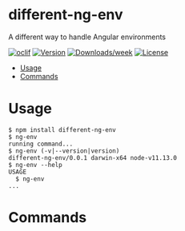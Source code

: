 different-ng-env
================

A different way to handle Angular environments

[![oclif](https://img.shields.io/badge/cli-oclif-brightgreen.svg)](https://oclif.io)
[![Version](https://img.shields.io/npm/v/different-ng-env.svg)](https://npmjs.org/package/different-ng-env)
[![Downloads/week](https://img.shields.io/npm/dw/different-ng-env.svg)](https://npmjs.org/package/different-ng-env)
[![License](https://img.shields.io/npm/l/different-ng-env.svg)](https://github.com/alexalexandrescu/different-ng-env/blob/master/package.json)

<!-- toc -->
* [Usage](#usage)
* [Commands](#commands)
<!-- tocstop -->
# Usage
<!-- usage -->
```sh-session
$ npm install different-ng-env
$ ng-env
running command...
$ ng-env (-v|--version|version)
different-ng-env/0.0.1 darwin-x64 node-v11.13.0
$ ng-env --help
USAGE
  $ ng-env
...
```
<!-- usagestop -->
# Commands
<!-- commands -->

<!-- commandsstop -->
